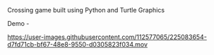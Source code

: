 Crossing game built using Python and Turtle Graphics 

Demo - 


https://user-images.githubusercontent.com/112577065/225083654-d7fd71cb-bf67-48e8-9550-d0305823f034.mov

